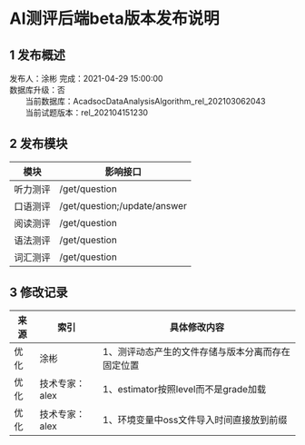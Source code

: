 # AI测评后端beta版本发布说明

## 1 发布概述
发布人：涂彬
完成：2021-04-29 15:00:00<br>
数据库升级：否<br>
&emsp;&emsp;当前数据库：AcadsocDataAnalysisAlgorithm_rel_202103062043<br>
&emsp;&emsp;当前试题版本：rel_202104151230<br>

## 2 发布模块
模块       |影响接口
------------|-----------
听力测评       |/get/question
口语测评       |/get/question;/update/answer
阅读测评       |/get/question
语法测评       |/get/question
词汇测评       |/get/question

## 3 修改记录
来源       |索引            |具体修改内容
------------|--------------|------------
优化     |涂彬    | 1、测评动态产生的文件存储与版本分离而存在固定位置
优化     |技术专家：alex     | 1、estimator按照level而不是grade加载
优化     |技术专家：alex     | 1、环境变量中oss文件导入时间直接放到前缀
